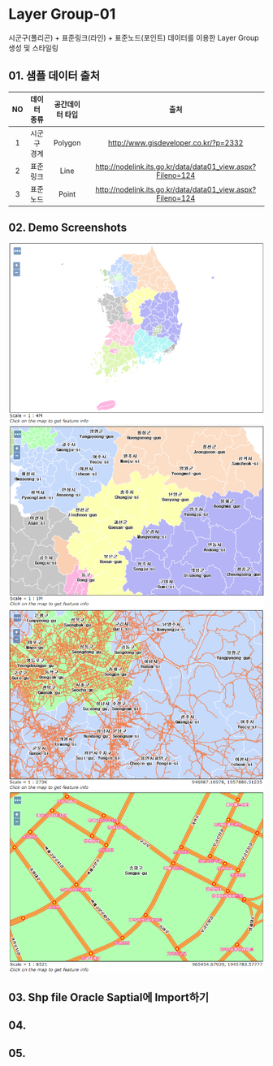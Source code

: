 # Layer Group-01
시군구(폴리곤) + 표준링크(라인) + 표준노드(포인트) 데이터를 이용한 Layer Group 생성 및 스타일링  

## 01. 샘플 데이터 출처
| NO | 데이터 종류 | 공간데이터 타입 |                            출처                            |
|:--:|:-----------:|:---------------:|:----------------------------------------------------------:|
|  1 | 시군구 경계 |     Polygon     | http://www.gisdeveloper.co.kr/?p=2332                      |
|  2 |   표준링크  |       Line      | http://nodelink.its.go.kr/data/data01_view.aspx?Fileno=124 |
|  3 |   표준노드  |      Point      | http://nodelink.its.go.kr/data/data01_view.aspx?Fileno=124 |

## 02. Demo Screenshots
<img src='screenshots/01.PNG' />  
<img src='screenshots/02.PNG' />  
<img src='screenshots/03.PNG' />  
<img src='screenshots/04.PNG' />  

## 03. Shp file Oracle Saptial에 Import하기

## 04. 

## 05. 
